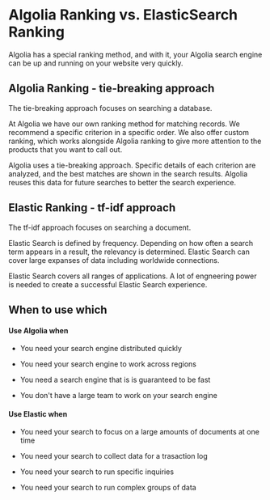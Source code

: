 # Algolia Ranking vs. ElasticSearch Ranking
Algolia has a special ranking method, and with it, your Algolia search engine can be up and running on your website very quickly.



## Algolia Ranking - tie-breaking approach
The tie-breaking approach focuses on searching a database. 

At Algolia we have our own ranking method for matching records. We recommend a specific criterion in a specific order. We also offer custom ranking, which works alongside Algolia ranking to give more attention to the products that you want to call out.

Algolia uses a tie-breaking approach. Specific details of each criterion are analyzed, and the best matches are shown in the search results. Algolia reuses this data for future searches to better the search experience.



## Elastic Ranking - tf-idf approach
The tf-idf approach focuses on searching a document.

Elastic Search is defined by frequency. Depending on how often a search term appears in a result, the relevancy is determined. Elastic Search can cover large expanses of data including worldwide connections. 

Elastic Search covers all ranges of applications. A lot of engneering power is needed to create a successful Elastic Search experience.



## When to use which

#### Use Algolia when

* You need your search engine distributed quickly

* You need your search engine to work across regions

* You need a search engine that is is guaranteed to be fast

* You don't have a large team to work on your search engine

#### Use Elastic when

* You need your search to focus on a large amounts of documents at one time

* You need your search to collect data for a trasaction log

* You need your search to run specific inquiries

* You need your search to run complex groups of data
